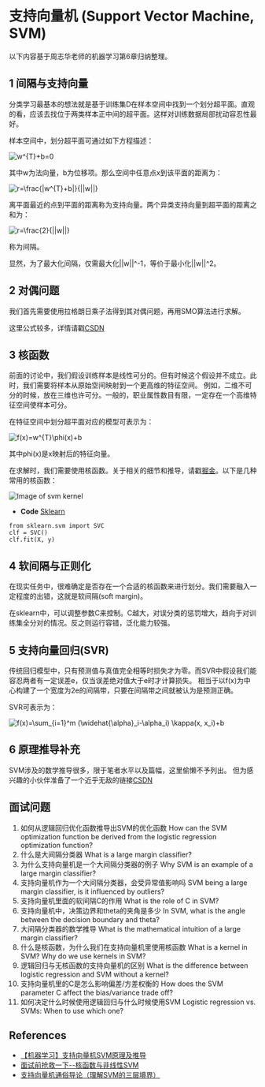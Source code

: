 # 支持向量机 (Support Vector Machine, SVM)
以下内容基于周志华老师的机器学习第6章归纳整理。

## 1 间隔与支持向量
分类学习最基本的想法就是基于训练集D在样本空间中找到一个划分超平面。直观的看，应该去找位于两类样本正中间的超平面。这样对训练数据局部扰动容忍性最好。

样本空间中，划分超平面可通过如下方程描述：

![w^{T}+b=0](https://render.githubusercontent.com/render/math?math=w%5E%7BT%7D%2Bb%3D0)

其中w为法向量，b为位移项。那么空间中任意点x到该平面的距离为：

![r=\frac{|w^{T}+b|}{||w||} ](https://render.githubusercontent.com/render/math?math=r%3D%5Cfrac%7B%7Cw%5E%7BT%7D%2Bb%7C%7D%7B%7C%7Cw%7C%7C%7D%20)

离平面最近的点到平面的距离称为支持向量。两个异类支持向量到超平面的距离之和为：

![r=\frac{2}{||w||} ](https://render.githubusercontent.com/render/math?math=r%3D%5Cfrac%7B2%7D%7B%7C%7Cw%7C%7C%7D%20)

称为间隔。

显然，为了最大化间隔，仅需最大化||w||^-1，等价于最小化||w||^2。

## 2 对偶问题
我们首先需要使用拉格朗日乘子法得到其对偶问题，再用SMO算法进行求解。

这里公式较多，详情请戳[CSDN](https://blog.csdn.net/u014433413/article/details/78427574)

## 3 核函数
前面的讨论中，我们假设训练样本是线性可分的。但有时候这个假设并不成立。此时，我们需要将样本从原始空间映射到一个更高维的特征空间。
例如，二维不可分的时候，放在三维也许可分。一般的，职业属性数目有限，一定存在一个高维特征空间使样本可分。

在特征空间中划分超平面对应的模型可表示为：

![f(x)=w^{T}\phi(x)+b](https://render.githubusercontent.com/render/math?math=f(x)%3Dw%5E%7BT%7D%5Cphi(x)%2Bb)

其中phi(x)是x映射后的特征向量。

在求解时，我们需要使用核函数。关于相关的细节和推导，请戳[掘金](https://juejin.im/post/5ad1c5f75188255cb07d8c33)。以下是几种常用的核函数：

![Image of svm kernel](https://github.com/songchangyi/MachineLearningResume/blob/master/img/svm_kernel.PNG)


- **Code** [Sklearn](https://scikit-learn.org/stable/modules/generated/sklearn.svm.SVC.html)
```
from sklearn.svm import SVC
clf = SVC()
clf.fit(X, y)
```

## 4 软间隔与正则化
在现实任务中，很难确定是否存在一个合适的核函数来进行划分。我们需要融入一定程度的出错，这就是软间隔(soft margin)。

在sklearn中，可以调整参数C来控制。C越大，对误分类的惩罚增大，趋向于对训练集全分对的情况。反之则运行容错，泛化能力较强。

## 5 支持向量回归(SVR)
传统回归模型中，只有预测值与真值完全相等时损失才为零。而SVR中假设我们能容忍两者有一定误差e，仅当误差绝对值大于e时才计算损失。
相当于以f(x)为中心构建了一个宽度为2e的间隔带，只要在间隔带之间就被认为是预测正确。

SVR可表示为：

![f(x)=\sum_{i=1}^m (\widehat{\alpha}_i-\alpha_i) \kappa(x, x_i)+b ](https://render.githubusercontent.com/render/math?math=f(x)%3D%5Csum_%7Bi%3D1%7D%5Em%20(%5Cwidehat%7B%5Calpha%7D_i-%5Calpha_i)%20%5Ckappa(x%2C%20x_i)%2Bb%20)

## 6 原理推导补充
SVM涉及的数学推导很多，限于笔者水平以及篇幅，这里偷懒不予列出。
但为感兴趣的小伙伴准备了一个近乎无敌的链接[CSDN](https://blog.csdn.net/v_july_v/article/details/7624837)

## 面试问题
1. 如何从逻辑回归优化函数推导出SVM的优化函数 How can the SVM optimization function be derived from the logistic regression optimization function?
2. 什么是大间隔分类器 What is a large margin classifier?
3. 为什么支持向量机是一个大间隔分类器的例子 Why SVM is an example of a large margin classifier?
4. 支持向量机作为一个大间隔分类器，会受异常值影响吗 SVM being a large margin classifier, is it influenced by outliers?
5. 支持向量机里面的软间隔C的作用 What is the role of C in SVM?
6. 支持向量机中，决策边界和theta的夹角是多少 In SVM, what is the angle between the decision boundary and theta?
7. 大间隔分类器的数学推导 What is the mathematical intuition of a large margin classifier?
8. 什么是核函数，为什么我们在支持向量机里使用核函数 What is a kernel in SVM? Why do we use kernels in SVM?
9. 逻辑回归与无核函数的支持向量机的区别 What is the difference between logistic regression and SVM without a kernel?
10. 支持向量机里的C是怎么影响偏差/方差权衡的 How does the SVM parameter C affect the bias/variance trade off?
11. 如何决定什么时候使用逻辑回归与什么时候使用SVM Logistic regression vs. SVMs: When to use which one?

## References
- [【机器学习】支持向量机SVM原理及推导](https://blog.csdn.net/u014433413/article/details/78427574)
- [面试前抢救一下--核函数与非线性SVM](https://juejin.im/post/5ad1c5f75188255cb07d8c33)
- [支持向量机通俗导论（理解SVM的三层境界）](https://blog.csdn.net/v_july_v/article/details/7624837)
